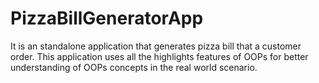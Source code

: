 # PizzaBillGeneratorApp
It is an standalone application that generates pizza bill that a customer order. This application uses all the highlights features of OOPs for better understanding of OOPs concepts in the real world scenario.
